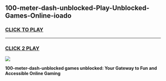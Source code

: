 
## 100-meter-dash-unblocked-Play-Unblocked-Games-Online-ioado
<h3>
<a href="https://premium76.site?title=100-meter-dash-unblocked&ref=25A">CLICK TO PLAY</a></h3>
<hr>

<h3>
<a href="https://premium76.site?title=100-meter-dash-unblocked&ref=25A">CLICK 2 PLAY</a>
  
</h3>

<a href="https://premium76.site?title=100-meter-dash-unblocked&ref=25A"><img src="https://clearcache.store/games.png"></a>


**100-meter-dash-unblocked games unblocked: Your Gateway to Fun and Accessible Online Gaming**
